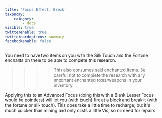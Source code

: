 ```yaml
---
title: 'Focus Effect: Break'
taxonomy:
    category:
        - docs
visible: true
twitterenable: true
twittercardoptions: summary
facebookenable: false
---
```


You need to have two items on you with the Silk Touch and the Fortune enchants on them to be able to complete this research.

>>>>This also consumes said enchanted items. Be careful not to complete the research with any important enchanted tools/weapons in your inventory.

Applying this to an Advanced Focus (doing this with a Blank Lesser Focus would be pointless) will let you (with touch) fire at a block and break it (with the fortune or silk touch). This does take a little time to recharge, but it's much quicker than mining and only costs a little Vis, so no need for repairs.

